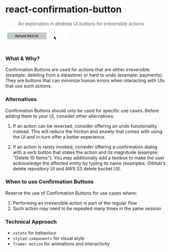 # react-confirmation-button

> An exploration in desktop UI buttons for irreversible actions

<img src="./demo.gif" alt="Demo for the double click confirmation button"
width="200" />

### What & Why?

Confirmation Buttons are used for actions that are either irreversible (example:
deleting from a datastore) or hard to undo (example: payments). They are buttons
that can minimize human errors when interacting with UIs that use such actions.

### Alternatives

Confirmation Buttons should only be used for specific use cases. Before adding
them to your UI, consider other alternatives:

1. If an action can be reversed, consider offering an undo functionality
   instead. This will reduce the friction and anxiety that comes with using the
   UI and in-turn offer a better experience.

2. If an action is rarely invoked, consider offering a confirmation dialog with
   a verb button that states the action and its magnitude (example: "Delete 10
   Items"). You may additionally add a textbox to make the user acknowledge the
   affected entity by typing its name (examples: GitHub's delete repository UI
   and AWS S3 delete bucket UI).

### When to use Confirmation Buttons

Reserve the use of Confirmation Buttons for use cases where:

1. Performing an irreversible action is part of the regular flow
2. Such action may need to be repeated many times in the same session

### Technical Approach

- `xstate` for behaviour
- `styled-components` for visual style
- `framer-motion` for animations and interactivity
